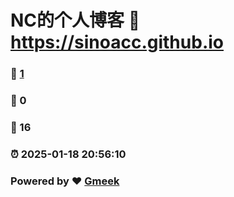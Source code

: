 # NC的个人博客 :link: https://sinoacc.github.io 
### :page_facing_up: [1](https://sinoacc.github.io/tag.html) 
### :speech_balloon: 0 
### :hibiscus: 16 
### :alarm_clock: 2025-01-18 20:56:10 
### Powered by :heart: [Gmeek](https://github.com/Meekdai/Gmeek)
